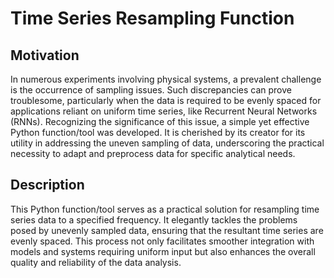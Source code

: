 # Time Series Resampling Function

## Motivation

In numerous experiments involving physical systems, a prevalent challenge is the occurrence of sampling issues. Such discrepancies can prove troublesome, particularly when the data is required to be evenly spaced for applications reliant on uniform time series, like Recurrent Neural Networks (RNNs). Recognizing the significance of this issue, a simple yet effective Python function/tool was developed. It is cherished by its creator for its utility in addressing the uneven sampling of data, underscoring the practical necessity to adapt and preprocess data for specific analytical needs.

## Description

This Python function/tool serves as a practical solution for resampling time series data to a specified frequency. It elegantly tackles the problems posed by unevenly sampled data, ensuring that the resultant time series are evenly spaced. This process not only facilitates smoother integration with models and systems requiring uniform input but also enhances the overall quality and reliability of the data analysis.
